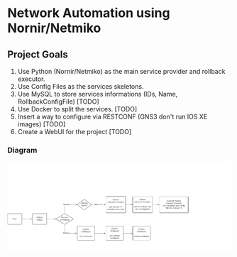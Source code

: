 # Network Automation using Nornir/Netmiko

## Project Goals

1. Use Python (Nornir/Netmiko) as the main service provider and rollback executor.
2. Use Config Files as the services skeletons.
3. Use MySQL to store services informations (IDs, Name, RollbackConfigFile) [TODO]
4. Use Docker to split the services. [TODO]
5. Insert a way to configure via RESTCONF (GNS3 don't run IOS XE images) [TODO]
6. Create a WebUI for the project [TODO]

### Diagram

![Project Diagram](doc/images/diagram.png)
